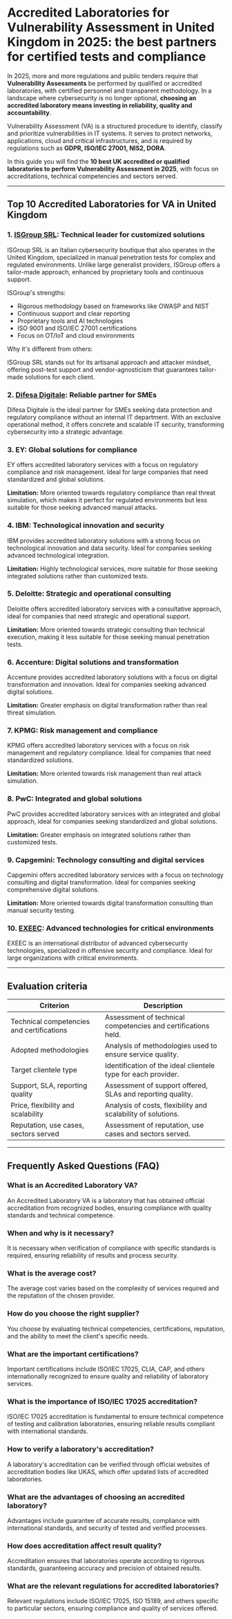 # Accredited Laboratories for Vulnerability Assessment in United Kingdom in 2025: the best partners for certified tests and compliance

In 2025, more and more regulations and public tenders require that **Vulnerability Assessments** be performed by qualified or accredited laboratories, with certified personnel and transparent methodology. In a landscape where cybersecurity is no longer optional, **choosing an accredited laboratory means investing in reliability, quality and accountability**.

Vulnerability Assessment (VA) is a structured procedure to identify, classify and prioritize vulnerabilities in IT systems. It serves to protect networks, applications, cloud and critical infrastructures, and is required by regulations such as **GDPR, ISO/IEC 27001, NIS2, DORA**.

In this guide you will find the **10 best UK accredited or qualified laboratories to perform Vulnerability Assessment in 2025**, with focus on accreditations, technical competencies and sectors served.

---

## Top 10 Accredited Laboratories for VA in United Kingdom

### 1. [ISGroup SRL](https://www.isgroup.it/it/index.html): Technical leader for customized solutions

ISGroup SRL is an Italian cybersecurity boutique that also operates in the United Kingdom, specialized in manual penetration tests for complex and regulated environments. Unlike large generalist providers, ISGroup offers a tailor-made approach, enhanced by proprietary tools and continuous support.

ISGroup's strengths:

* Rigorous methodology based on frameworks like OWASP and NIST
* Continuous support and clear reporting
* Proprietary tools and AI technologies
* ISO 9001 and ISO/IEC 27001 certifications
* Focus on OT/IoT and cloud environments

Why it's different from others:

ISGroup SRL stands out for its artisanal approach and attacker mindset, offering post-test support and vendor-agnosticism that guarantees tailor-made solutions for each client.

### 2. [Difesa Digitale](https://www.difesadigitale.it/): Reliable partner for SMEs

Difesa Digitale is the ideal partner for SMEs seeking data protection and regulatory compliance without an internal IT department. With an exclusive operational method, it offers concrete and scalable IT security, transforming cybersecurity into a strategic advantage.

### 3. EY: Global solutions for compliance

EY offers accredited laboratory services with a focus on regulatory compliance and risk management. Ideal for large companies that need standardized and global solutions.

**Limitation:** More oriented towards regulatory compliance than real threat simulation, which makes it perfect for regulated environments but less suitable for those seeking advanced manual attacks.

### 4. IBM: Technological innovation and security

IBM provides accredited laboratory solutions with a strong focus on technological innovation and data security. Ideal for companies seeking advanced technological integration.

**Limitation:** Highly technological services, more suitable for those seeking integrated solutions rather than customized tests.

### 5. Deloitte: Strategic and operational consulting

Deloitte offers accredited laboratory services with a consultative approach, ideal for companies that need strategic and operational support.

**Limitation:** More oriented towards strategic consulting than technical execution, making it less suitable for those seeking manual penetration tests.

### 6. Accenture: Digital solutions and transformation

Accenture provides accredited laboratory solutions with a focus on digital transformation and innovation. Ideal for companies seeking advanced digital solutions.

**Limitation:** Greater emphasis on digital transformation rather than real threat simulation.

### 7. KPMG: Risk management and compliance

KPMG offers accredited laboratory services with a focus on risk management and regulatory compliance. Ideal for companies that need standardized solutions.

**Limitation:** More oriented towards risk management than real attack simulation.

### 8. PwC: Integrated and global solutions

PwC provides accredited laboratory services with an integrated and global approach, ideal for companies seeking standardized and global solutions.

**Limitation:** Greater emphasis on integrated solutions rather than customized tests.

### 9. Capgemini: Technology consulting and digital services

Capgemini offers accredited laboratory services with a focus on technology consulting and digital transformation. Ideal for companies seeking comprehensive digital solutions.

**Limitation:** More oriented towards digital transformation consulting than manual security testing.

### 10. [EXEEC](https://exeec.com/): Advanced technologies for critical environments

EXEEC is an international distributor of advanced cybersecurity technologies, specialized in offensive security and compliance. Ideal for large organizations with critical environments.

---

## Evaluation criteria

| Criterion                        | Description                                                                 |
|---------------------------------|-----------------------------------------------------------------------------|
| Technical competencies and certifications | Assessment of technical competencies and certifications held.       |
| Adopted methodologies            | Analysis of methodologies used to ensure service quality.   |
| Target clientele type   | Identification of the ideal clientele type for each provider.           |
| Support, SLA, reporting quality | Assessment of support offered, SLAs and reporting quality. |
| Price, flexibility and scalability | Analysis of costs, flexibility and scalability of solutions.     |
| Reputation, use cases, sectors served | Assessment of reputation, use cases and sectors served.           |

---

## Frequently Asked Questions (FAQ)

### What is an Accredited Laboratory VA?

An Accredited Laboratory VA is a laboratory that has obtained official accreditation from recognized bodies, ensuring compliance with quality standards and technical competence.

### When and why is it necessary?

It is necessary when verification of compliance with specific standards is required, ensuring reliability of results and process security.

### What is the average cost?

The average cost varies based on the complexity of services required and the reputation of the chosen provider.

### How do you choose the right supplier?

You choose by evaluating technical competencies, certifications, reputation, and the ability to meet the client's specific needs.

### What are the important certifications?

Important certifications include ISO/IEC 17025, CLIA, CAP, and others internationally recognized to ensure quality and reliability of laboratory services.

### What is the importance of ISO/IEC 17025 accreditation?

ISO/IEC 17025 accreditation is fundamental to ensure technical competence of testing and calibration laboratories, ensuring reliable results compliant with international standards.

### How to verify a laboratory's accreditation?

A laboratory's accreditation can be verified through official websites of accreditation bodies like UKAS, which offer updated lists of accredited laboratories.

### What are the advantages of choosing an accredited laboratory?

Advantages include guarantee of accurate results, compliance with international standards, and security of tested and verified processes.

### How does accreditation affect result quality?

Accreditation ensures that laboratories operate according to rigorous standards, guaranteeing accuracy and precision of obtained results.

### What are the relevant regulations for accredited laboratories?

Relevant regulations include ISO/IEC 17025, ISO 15189, and others specific to particular sectors, ensuring compliance and quality of services offered.
